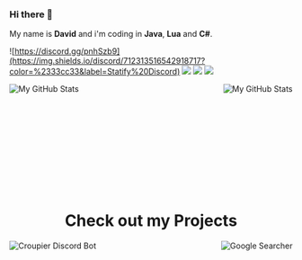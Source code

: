 ### Hi there 👋

My name is **David** and i'm coding in **Java**, **Lua** and **C#**.

![https://discord.gg/pnhSzb9](https://img.shields.io/discord/712313516542918717?color=%2333cc33&label=Statify%20Discord)
![](https://img.shields.io/twitch/status/redstonecraft_hd?label=Twitch)
![](https://img.shields.io/github/followers/redstonecrafthd?label=Followers)
![](https://img.shields.io/github/stars/redstonecrafthd?label=Stars)

<img align="left" alt="My GitHub Stats" src="https://github-readme-stats.vercel.app/api/top-langs/?username=redstonecrafthd&theme=gruvbox&count_private=true&show_icons=true&hide_border=true3" />
<img align="right" alt="My GitHub Stats" src="https://github-readme-stats.vercel.app/api?username=redstonecrafthd&theme=gruvbox&count_private=true&show_icons=true&hide_border=true" />


<br><br><br><br><br><br><br><br><br><br><br>
<h1 align="center">Check out my Projects</h1>

<img align="left" alt="Croupier Discord Bot" src="https://github-readme-stats.vercel.app/api/pin/?username=redstonecrafthd&repo=Croupier&theme=gruvbox"><a href="https://github.com/RedstonecraftHD/Croupier"></a></img>
<img align="right" alt="Google Searcher" src="https://github-readme-stats.vercel.app/api/pin/?username=redstonecrafthd&repo=GoogleSearchVBS&theme=gruvbox"><a href="https://github.com/RedstonecraftHD/GoogleSearchVBS"></a></img>
